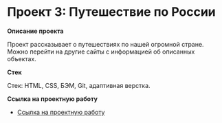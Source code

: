 # Проект 3: Путешествие по России

**Описание проекта**

Проект рассказывает о путешествиях по нашей огромной стране.
Можно перейти на другие сайты с информацией об описанных объектах. 

**Стек**

Стек: HTML, CSS, БЭМ, Git, адаптивная верстка.


**Ссылка на проектную работу**

* [Ссылка на проектную работу](https://agent1007.github.io/russian-travel/index.html)


